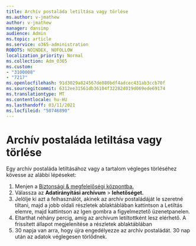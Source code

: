 ```yaml
---
title: Archív postaláda letiltása vagy törlése
ms.author: v-jmathew
author: v-jmathew
manager: dansimp
audience: Admin
ms.topic: article
ms.service: o365-administration
ROBOTS: NOINDEX, NOFOLLOW
localization_priority: Normal
ms.collection: Adm_O365
ms.custom:
- "3100008"
- "7217"
ms.openlocfilehash: 91d3029a824567de080bdf4adcec431ab3ccb70f
ms.sourcegitcommit: 6312ee31561db36104f32282d019d069ede69174
ms.translationtype: MT
ms.contentlocale: hu-HU
ms.lasthandoff: 03/11/2021
ms.locfileid: "50746890"
---
```

# <a name="disable-or-delete-an-archive-mailbox"></a>Archív postaláda letiltása vagy törlése

Egy archív postaláda letiltásához vagy a tartalom végleges törléséhez kövesse az alábbi lépéseket:

1. Menjen a [Biztonsági & megfelelőségi központba.]( https://go.microsoft.com/fwlink/p/?linkid=2077143)
2. Válassza az **Adatirányítási archívum**  >  **lehetőséget.**
3. Jelölje ki azt a felhasználót, akinek az archív postaládáját  le szeretné  tiltani, majd a jobb oldali részletek ablaktáblában kattintson a Letiltás elemre, majd kattintson az Igen gombra a figyelmeztető üzenetpanelen.
4. Eltarthat néhány percig, amíg az archívum letiltottként lesz elérhető. A frissített állapot megjelenítése a részletek ablaktáblában
5. 30 napja van arra, hogy újra engedélyezze az archív postaládát. 30 nap után az adatok véglegesen törlődnek.
